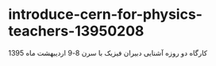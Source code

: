 # introduce-cern-for-physics-teachers-13950208

کارگاه دو روزه آشنایی دبیران فیزیک با سرن 8-9 اردیبهشت ماه 1395
